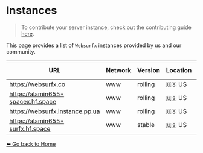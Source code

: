 # Instances 

> To contribute your server instance, check out the contributing guide [here](https://github.com/neon-mmd/websurfx/blob/HEAD/CONTRIBUTING.md).

This page provides a list of `Websurfx` instances provided by us and our community. 

|URL|Network|Version|Location|Behind Cloudflare?|Status|Maintained By|TLS|IPv6|Comment|
|-|-|-|-|-|-|-|-|-|-|
|https://websurfx.co|www|rolling|🇺🇸 US||<a href="https://status.websurfx.pp.ua"><img src="https://img.shields.io/website?url=https%3A%2F%2Fwebsurfx.co&label=Status"></a>||✅|❌||
|https://alamin655-spacex.hf.space|www|rolling|🇺🇸 US||<a href="https://status.websurfx.pp.ua"><img src="https://img.shields.io/website?url=https%3A%2F%2Falamin655-spacex.hf.space&label=Status"></a>||✅|❌||
|https://websurfx.instance.pp.ua|www|rolling|🇺🇸 US||<a href="https://status.websurfx.pp.ua"><img src="https://img.shields.io/website?url=https%3A%2F%2Fwebsurfx.instance.pp.ua&label=Status"></a>||✅|✅||
|https://alamin655-surfx.hf.space|www|stable|🇺🇸 US||<a href="https://status.websurfx.pp.ua"><img src="https://img.shields.io/website?url=https%3A%2F%2Falamin655-surfx.hf.space&label=Status"></a>||✅|❌||


[⬅️ Go back to Home](./README.md)
